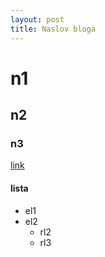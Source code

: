 ```yaml
---
layout: post
title: Naslov bloga
---
```


# n1
## n2
### n3

[link](https://example.com)

#### lista
- el1
- el2
    * rl2
    * rl3


